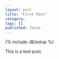 ```yaml
---
layout: post
title: "First Post"
category: 
tags: []
published: false
---
```

{% include JB/setup %}

This is a test post.